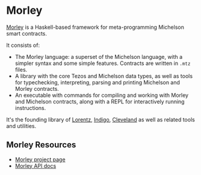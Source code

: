 # Morley

[Morley](https://gitlab.com/morley-framework/morley/-/blob/master/code/morley/README.md) is a Haskell-based framework for meta-programming Michelson smart contracts.

It consists of:
* The Morley language: a superset of the Michelson language, with a simpler syntax and some simple features.
  Contracts are written in `.mtz` files.
* A library with the core Tezos and Michelson data types, as well as tools for typechecking,
  interpreting, parsing and printing Michelson and Morley contracts.
* An executable with commands for compiling and working with Morley and Michelson contracts,
  along with a REPL for interactively running instructions.

It's the founding library of [Lorentz](lorentz.md), [Indigo](indigo.md), [Cleveland](cleveland.md) as well as related tools and utilities.

## Morley Resources

- [Morley project page](https://gitlab.com/morley-framework/morley/-/blob/master/code/morley/README.md/)
- [Morley API docs](https://hackage.haskell.org/package/morley)

